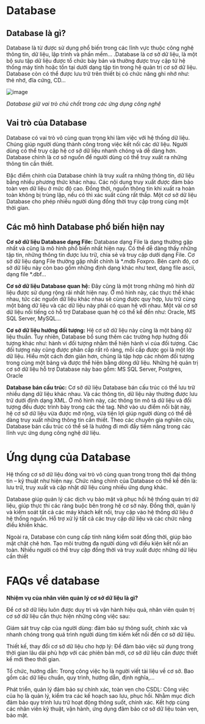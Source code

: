 # Database

## Database là gì?

Database là từ được sử dụng phổ biến trong các lĩnh vực thuộc công nghệ thông tin, dữ liệu, lập trình và phần mềm… .Database là cơ sở dữ liệu, là một bộ sưu tập dữ liệu được tổ chức bày bản và thường được truy cập từ hệ thống máy tính hoặc tồn tại dưới dạng tập tin trong hệ quản trị cơ sở dữ liệu. Database còn có thể được lưu trữ trên thiết bị có chức năng ghi nhớ như: thẻ nhớ, đĩa cứng, CD…

![image](https://user-images.githubusercontent.com/62273292/160310700-edd2acba-63ad-47c4-a5cc-a18c1bb0c8d4.png)

*Database giữ vai trò chủ chốt trong các ứng dụng công nghệ*

## Vai trò của Database

Database có vai trò vô cùng quan trọng khi làm việc với hệ thống dữ liệu. Chúng giúp người dùng thành công trong việc kết nối các dữ liệu. Người dùng có thể truy cập hệ cơ sở dữ liệu nhanh chóng và dễ dàng hơn. Database chính là cơ sở nguồn để người dùng có thể truy xuất ra những thông tin cần thiết.

Đặc điểm chính của Database chính là truy xuất ra những thông tin, dữ liệu bằng nhiều phương thức khác nhau. Các nội dung truy xuất được đảm bảo toàn vẹn dữ liệu ở mức độ cao. Đồng thời, nguồn thông tin khi xuất ra hoàn toàn không bị trùng lặp, nếu có thì xác suất cũng rất thấp. Một cơ sở dữ liệu Database cho phép nhiều người dùng đồng thời truy cập trong cùng một thời gian.

## Các mô hình Database phổ biến hiện nay

**Cơ sở dữ liệu Database dạng File:** Database dạng File là dạng thường gặp nhất và cũng là mô hình phổ biến nhất hiện nay. Có thể dễ dàng thấy những tập tin, những thông tin được lưu trữ, chia sẻ và truy cập dưới dạng File. Cơ sở dữ liệu dạng File thường gặp nhất chính là *.mdb Foxpro. Bên cạnh đó, cơ sở dữ liệu này còn bao gồm những định dạng khác như text, dạng file ascii, dạng file *.dbf…

**Cơ sở dữ liệu Database quan hệ:** Đây cũng là một trong những mô hình dữ liệu được sử dụng rộng rãi nhất hiện nay. Ở mô hình này, các thực thể khác nhau, tức các nguồn dữ liệu khác nhau sẽ cùng được quy hợp, lưu trữ cùng một bảng dữ liệu và các dữ liệu này phải có quan hệ với nhau. Một vài cơ sở dữ liệu nổi tiếng có hỗ trợ Database quan hệ có thể kể đến như: Oracle, MS SQL Server, MySQL…

**Cơ sở dữ liệu hướng đối tượng:** Hệ cơ sở dữ liệu này cũng là một bảng dữ liệu thuần. Tuy nhiên, Database bổ sung thêm các trường hợp hướng đối tượng khác như: hành vi đối tượng nhằm thể hiện hành vi của đối tượng. Các đối tượng này cũng được phân cấp rất rõ ràng, mỗi cấp được gọi là một lớp dữ liệu. Hiểu một cách đơn giản hơn, chúng là tập hợp các nhóm đối tượng trong cùng một bảng và được thể hiện bằng dòng dữ liệu. Những hệ quản trị cơ sở dữ liệu hỗ trợ Database này bao gồm: MS SQL Server, Postgres, Oracle

**Database bán cấu trúc:** Cơ sở dữ liệu Database bán cấu trúc có thể lưu trữ nhiều dạng dữ liệu khác nhau. Và các thông tin, dữ liệu này thường được lưu trữ dưới định dạng XML. Ở mô hình này, các thông tin mô tả dữ liệu và đối tượng đều được trình bày trong các thẻ tag. Nhờ vào ưu điểm nổi bật này, hệ cơ sở dữ liệu vừa được mở rộng, vừa tiện lợi giúp người dùng có thể dễ dàng truy xuất những thông tin cần thiết. Theo các chuyên gia nghiên cứu, Database bán cấu trúc có thể sẽ là hướng đi mới đầy tiềm năng trong các lĩnh vực ứng dụng công nghệ dữ liệu.


# Ứng dụng của Database


Hệ thống cơ sở dữ liệu đóng vai trò vô cùng quan trong trong thời đại thông tin – kỹ thuật như hiện nay. Chức năng chính của Database có thể kể đến là: lưu trữ, truy xuất và cập nhật dữ liệu cùng nhiều ứng dụng khác.

Database giúp quản lý các dịch vụ bảo mật và phục hồi hệ thống quản trị dữ liệu, giúp thực thi các ràng buộc bên trong hệ cơ sở này. Đồng thời, quản lý và kiểm soát tất cả các máy khách kết nối, truy cập vào hệ thống dữ liệu ở hệ thống nguồn. Hỗ trợ xử lý tất cả các truy cập dữ liệu và các chức năng điều khiển khác.

Ngoài ra, Database còn cung cấp tính năng kiểm soát đồng thời, giúp bảo mật chặt chẽ hơn. Tạo môi trường đa người dùng với điều kiện kết nối an toàn. Nhiều người có thể truy cập đồng thời và truy xuất được những dữ liệu cần thiết

# FAQs về database

**Nhiệm vụ của nhân viên quản lý cơ sở dữ liệu là gì?**

Để cơ sở dữ liệu luôn được duy trì và vận hành hiệu quả, nhân viên quản trị cơ sở dữ liệu cần thực hiện những công việc sau:

Giám sát truy cập của người dùng: đảm bảo sự thông suốt, chính xác và nhanh chóng trong quá trình người dùng tìm kiếm kết nối đến cơ sở dữ liệu.

Thiết kế, thay đổi cơ sở dữ liệu cho hợp lý: Để đảm bảo việc sử dụng trong thời gian lâu dài phù hợp với các phiên bản mới, cơ sở dữ liệu cần được thiết kế mới theo thời gian.

Tổ chức, hướng dẫn: Trong công việc họ là người viết tài liệu về cơ sở. Bao gồm các dữ liệu chuẩn, quy trình, hướng dẫn, định nghĩa,…

Phát triển, quản lý đảm bảo sự chính xác, toàn vẹn cho CSDL: Công việc của họ là quản lý, kiểm tra các kế hoạch sao lưu, phục hồi. Nhằm mục đích đảm bảo quy trình lưu trữ hoạt động thông suốt, chính xác. Kết hợp cùng các nhân viên kỹ thuật, vận hành, ứng dụng đảm bảo cơ sở dữ liệu toàn vẹn, bảo mật.

































